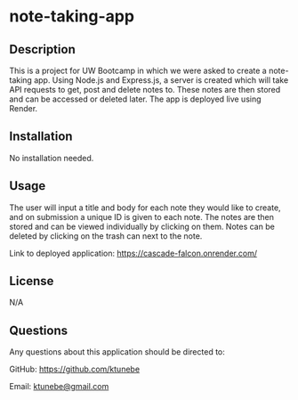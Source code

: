 # note-taking-app

## Description

This is a project for UW Bootcamp in which we were asked to create a note-taking app. Using Node.js and Express.js, a server is created which will take API requests to get, post and delete notes to. These notes are then stored and can be accessed or deleted later. The app is deployed live using Render.

## Installation

No installation needed.

## Usage

The user will input a title and body for each note they would like to create, and on submission a unique ID is given to each note. The notes are then stored and can be viewed individually by clicking on them. Notes can be deleted by clicking on the trash can next to the note.

Link to deployed application: https://cascade-falcon.onrender.com/

## License

N/A

## Questions

Any questions about this application should be directed to:

GitHub: https://github.com/ktunebe

Email: ktunebe@gmail.com
